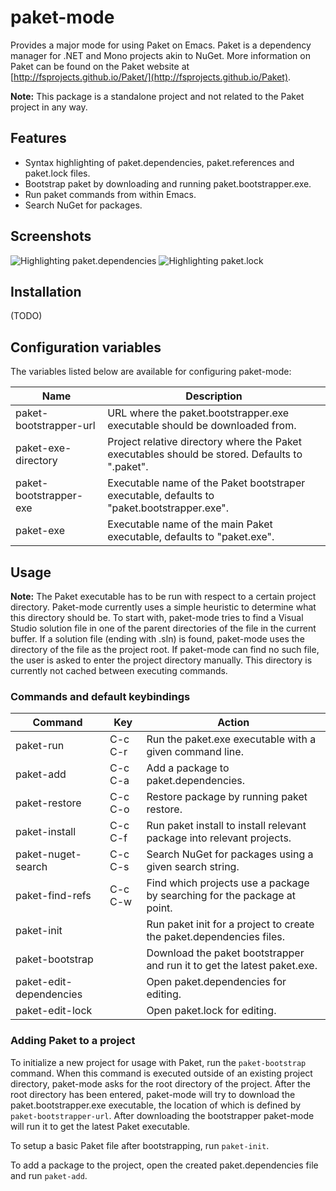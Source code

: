 # paket-mode
Provides a major mode for using Paket on Emacs. Paket is a dependency manager for .NET and Mono projects akin to NuGet. More information on Paket can be found on the Paket website at [http://fsprojects.github.io/Paket/](http://fsprojects.github.io/Paket).

**Note:** This package is a standalone project and not related to the Paket project in any way.

## Features
- Syntax highlighting of paket.dependencies, paket.references and paket.lock files.
- Bootstrap paket by downloading and running paket.bootstrapper.exe.
- Run paket commands from within Emacs.
- Search NuGet for packages.

## Screenshots
![Highlighting paket.dependencies](https://raw.github.com/mars888/paket-mode/master/screenshot1.png)
![Highlighting paket.lock](https://raw.github.com/mars888/paket-mode/master/screenshot2.png)

## Installation
(TODO)

## Configuration variables
The variables listed below are available for configuring paket-mode:

| Name                    | Description                                                                                    |
| ----------------------- | ---------------------------------------------------------------------------------------------- |
| paket-bootstrapper-url  | URL where the paket.bootstrapper.exe executable should be downloaded from.                     |
| paket-exe-directory     | Project relative directory where the Paket executables should be stored. Defaults to ".paket". |
| paket-bootstrapper-exe  | Executable name of the Paket bootstraper executable, defaults to "paket.bootstrapper.exe".     |
| paket-exe               | Executable name of the main Paket executable, defaults to "paket.exe".                         |

## Usage
**Note:** The Paket executable has to be run with respect to a certain project directory. Paket-mode currently
uses a simple heuristic to determine what this directory should be. To start with, paket-mode tries
to find a Visual Studio solution file in one of the parent directories of the file in the current buffer.
If a solution file (ending with .sln) is found, paket-mode uses the directory of the file as the project root.
If paket-mode can find no such file, the user is asked to enter the project directory manually. This directory
is currently not cached between executing commands.

### Commands and default keybindings
| Command                 | Key     | Action                                                                   |
| ----------------------- | ------- | ------------------------------------------------------------------------ |
| paket-run               | C-c C-r | Run the paket.exe executable with a given command line.                  |
| paket-add               | C-c C-a | Add a package to paket.dependencies.                                     |
| paket-restore           | C-c C-o | Restore package by running paket restore.                                |
| paket-install           | C-c C-f | Run paket install to install relevant package into relevant projects.    |
| paket-nuget-search      | C-c C-s | Search NuGet for packages using a given search string.                   |
| paket-find-refs         | C-c C-w | Find which projects use a package by searching for the package at point. |
| paket-init              |         | Run paket init for a project to create the paket.dependencies files.     |
| paket-bootstrap         |         | Download the paket bootstrapper and run it to get the latest paket.exe.  |
| paket-edit-dependencies |         | Open paket.dependencies for editing.                                     |
| paket-edit-lock         |         | Open paket.lock for editing.                                             |

### Adding Paket to a project
To initialize a new project for usage with Paket, run the `paket-bootstrap` command. When this command
is executed outside of an existing project directory, paket-mode asks for the root directory of the
project. After the root directory has been entered, paket-mode will try to download the paket.bootstrapper.exe
executable, the location of which is defined by `paket-bootstrapper-url`. After downloading the bootstrapper
paket-mode will run it to get the latest Paket executable.

To setup a basic Paket file after bootstrapping, run `paket-init`.

To add a package to the project, open the created paket.dependencies file and run `paket-add`.
